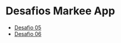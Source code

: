 # Desafios Markee App

- [Desafio 05](https://github.com/vmoliveira91/marke-app/pull/1)
- [Desafio 06](https://github.com/vmoliveira91/marke-app/pull/2)